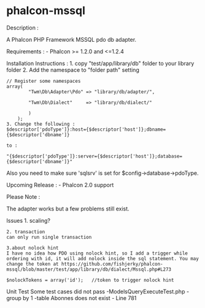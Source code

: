 phalcon-mssql
=============

Description :

A Phalcon PHP Framework MSSQL pdo db adapter.

Requirements :
    - Phalcon >= 1.2.0 and <=1.2.4

Installation Instructions :
    1. copy "test/app/library/db" folder to your library folder
    2. Add the namespace to "folder path" setting

    // Register some namespaces
    array(
			"Twm\Db\Adapter\Pdo" => "library/db/adapter/",

			"Twm\Db\Dialect"     => "library/db/dialect/"

			)
		);
    3. Change the following :
	$descriptor['pdoType']}:host={$descriptor['host']};dbname={$descriptor['dbname']}

	to :

    "{$descriptor['pdoType']}:server={$descriptor['host']};database={$descriptor['dbname']}"

Also you need to make sure 'sqlsrv' is set for $config->database->pdoType. 

Upcoming Release :
    - Phalcon 2.0 support
    
Please Note :

The adapter works but a few problems still exist.

Issues
    1. scaling?

    2. transaction
	can only run single transaction

    3.about nolock hint
	I have no idea how PDO using nolock hint, so I add a trigger while ordering with id, it will add nolock inside the sql statement. You may change the token at https://github.com/fishjerky/phalcon-mssql/blob/master/test/app/library/db/dialect/Mssql.php#L273	

	$nolockTokens = array('id');   //token to trigger nolock hint

Unit Test
    Some test cases did not pass
    -ModelsQueryExecuteTest.php
	-group by 1
        -table Abonnes does not exist - Line 781

